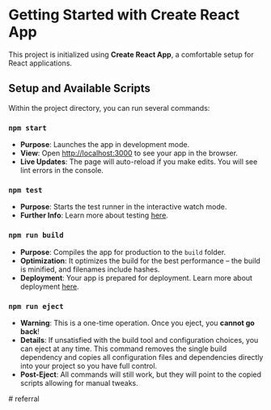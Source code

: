 # Getting Started with Create React App

This project is initialized using **Create React App**, a comfortable setup for React applications.

## Setup and Available Scripts

Within the project directory, you can run several commands:

### `npm start`

- **Purpose**: Launches the app in development mode.
- **View**: Open [http://localhost:3000](http://localhost:3000) to see your app in the browser.
- **Live Updates**: The page will auto-reload if you make edits. You will see lint errors in the console.

### `npm test`

- **Purpose**: Starts the test runner in the interactive watch mode.
- **Further Info**: Learn more about testing [here](#).

### `npm run build`

- **Purpose**: Compiles the app for production to the `build` folder.
- **Optimization**: It optimizes the build for the best performance – the build is minified, and filenames include hashes.
- **Deployment**: Your app is prepared for deployment. Learn more about deployment [here](#).

### `npm run eject`

- **Warning**: This is a one-time operation. Once you eject, you **cannot go back**!
- **Details**: If unsatisfied with the build tool and configuration choices, you can eject at any time. This command removes the single build dependency and copies all configuration files and dependencies directly into your project so you have full control.
- **Post-Eject**: All commands will still work, but they will point to the copied scripts allowing for manual tweaks.

#   r e f e r r a l  
 